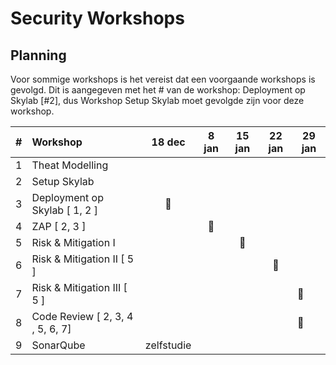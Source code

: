 # Security Workshops

## Planning

Voor sommige workshops is het vereist dat een voorgaande workshops is gevolgd. Dit is aangegeven met het # van de workshop: Deployment op Skylab [#2], dus Workshop Setup Skylab moet gevolgde zijn voor deze workshop.

|#|Workshop|18 dec|8 jan|15 jan|22 jan|29 jan|  
|---|:-|:-:|:-:|:-:|:-:|-|
|1|Theat Modelling|  
|2|Setup Skylab|  
|3|Deployment op Skylab [ 1, 2 ]| 🚀  
|4|ZAP [ 2, 3 ]||🚀|  
|5|Risk & Mitigation I| | |🚀 
|6|Risk & Mitigation II [ 5 ]|  |||🚀
|7|Risk & Mitigation III [ 5 ]| | | | | 🚀  
|8|Code Review [ 2, 3, 4 , 5, 6, 7]| ||||🚀| 
|9|SonarQube| zelfstudie